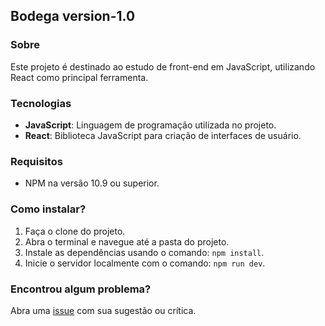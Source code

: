 ## Bodega version-1.0

### Sobre

Este projeto é destinado ao estudo de front-end em JavaScript, utilizando React como principal ferramenta.

### Tecnologias

- **JavaScript**: Linguagem de programação utilizada no projeto.
- **React**: Biblioteca JavaScript para criação de interfaces de usuário.

### Requisitos

- NPM na versão 10.9 ou superior.

### Como instalar?

1. Faça o clone do projeto.
2. Abra o terminal e navegue até a pasta do projeto.
3. Instale as dependências usando o comando: `npm install`.
4. Inicie o servidor localmente com o comando: `npm run dev`.

### Encontrou algum problema?

Abra uma [issue](https://github.com/lucasrochabz/bodega/issues) com sua sugestão ou crítica.
